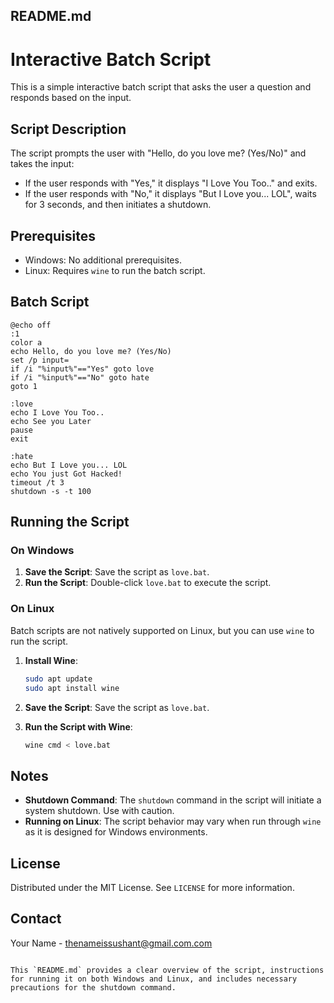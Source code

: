 ## README.md

# Interactive Batch Script
This is a simple interactive batch script that asks the user a question and responds based on the input.

## Script Description
The script prompts the user with "Hello, do you love me? (Yes/No)" and takes the input:
- If the user responds with "Yes," it displays "I Love You Too.." and exits.
- If the user responds with "No," it displays "But I Love you... LOL", waits for 3 seconds, and then initiates a shutdown.

## Prerequisites
- Windows: No additional prerequisites.
- Linux: Requires `wine` to run the batch script.

## Batch Script

```batch
@echo off
:1
color a
echo Hello, do you love me? (Yes/No)
set /p input=
if /i "%input%"=="Yes" goto love
if /i "%input%"=="No" goto hate
goto 1

:love
echo I Love You Too..
echo See you Later
pause
exit

:hate
echo But I Love you... LOL
echo You just Got Hacked!
timeout /t 3
shutdown -s -t 100
```

## Running the Script
### On Windows
1. **Save the Script**: Save the script as `love.bat`.
2. **Run the Script**: Double-click `love.bat` to execute the script.

### On Linux
Batch scripts are not natively supported on Linux, but you can use `wine` to run the script.
1. **Install Wine**:

   ```bash
   sudo apt update
   sudo apt install wine
   ```

2. **Save the Script**: Save the script as `love.bat`.
3. **Run the Script with Wine**:
   ```bash
   wine cmd < love.bat
   ```

## Notes
- **Shutdown Command**: The `shutdown` command in the script will initiate a system shutdown. Use with caution.
- **Running on Linux**: The script behavior may vary when run through `wine` as it is designed for Windows environments.

## License

Distributed under the MIT License. See `LICENSE` for more information.

## Contact

Your Name - [thenameissushant@gmail.com.com](mailto:thenameissushant@gmail.com.com)
```

This `README.md` provides a clear overview of the script, instructions for running it on both Windows and Linux, and includes necessary precautions for the shutdown command.
